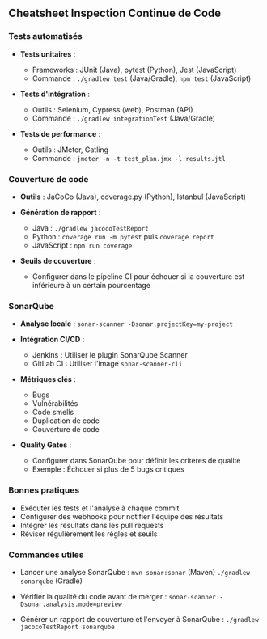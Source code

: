 ## Cheatsheet Inspection Continue de Code

### Tests automatisés

- **Tests unitaires** :
  - Frameworks : JUnit (Java), pytest (Python), Jest (JavaScript)
  - Commande : `./gradlew test` (Java/Gradle), `npm test` (JavaScript)

- **Tests d'intégration** :
  - Outils : Selenium, Cypress (web), Postman (API)
  - Commande : `./gradlew integrationTest` (Java/Gradle)

- **Tests de performance** :
  - Outils : JMeter, Gatling
  - Commande : `jmeter -n -t test_plan.jmx -l results.jtl`

### Couverture de code

- **Outils** : JaCoCo (Java), coverage.py (Python), Istanbul (JavaScript)

- **Génération de rapport** :
  - Java : `./gradlew jacocoTestReport`
  - Python : `coverage run -m pytest` puis `coverage report`
  - JavaScript : `npm run coverage`

- **Seuils de couverture** :
  - Configurer dans le pipeline CI pour échouer si la couverture est inférieure à un certain pourcentage

### SonarQube

- **Analyse locale** :
  `sonar-scanner -Dsonar.projectKey=my-project`

- **Intégration CI/CD** :
  - Jenkins : Utiliser le plugin SonarQube Scanner
  - GitLab CI : Utiliser l'image `sonar-scanner-cli`

- **Métriques clés** :
  - Bugs
  - Vulnérabilités
  - Code smells
  - Duplication de code
  - Couverture de code

- **Quality Gates** :
  - Configurer dans SonarQube pour définir les critères de qualité
  - Exemple : Échouer si plus de 5 bugs critiques

### Bonnes pratiques

- Exécuter les tests et l'analyse à chaque commit
- Configurer des webhooks pour notifier l'équipe des résultats
- Intégrer les résultats dans les pull requests
- Réviser régulièrement les règles et seuils

### Commandes utiles

- Lancer une analyse SonarQube :
  `mvn sonar:sonar` (Maven)
  `./gradlew sonarqube` (Gradle)

- Vérifier la qualité du code avant de merger :
  `sonar-scanner -Dsonar.analysis.mode=preview`

- Générer un rapport de couverture et l'envoyer à SonarQube :
  `./gradlew jacocoTestReport sonarqube`
